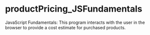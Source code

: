 # productPricing_JSFundamentals
JavaScript Fundamentals: This program interacts with the user in the browser to provide a cost estimate for purchased products.
